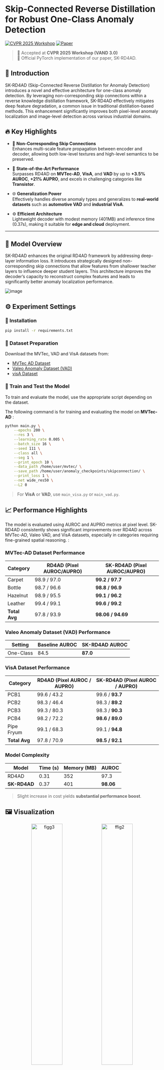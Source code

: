 # Skip-Connected Reverse Distillation for Robust One-Class Anomaly Detection

[![CVPR 2025 Workshop](https://img.shields.io/badge/CVPR%202025-Workshop-orange)](https://sites.google.com/view/vand30cvpr2025)
[![Paper](https://img.shields.io/badge/framework-Paper-red)](https://openaccess.thecvf.com/content/CVPR2025W/VAND/html/Park_SK-RD4AD__Skip-Connected_Reverse_Distillation_For_Robust_One-Class_Anomaly_Detection_CVPRW_2025_paper.html)
> 📣 Accepted at **CVPR 2025 Workshop (VAND 3.0)**  
> 🔧 Official PyTorch implementation of our paper, SK-RD4AD.

## 📖 Introduction

SK-RD4AD (Skip-Connected Reverse Distillation for Anomaly Detection) introduces a novel and effective architecture for one-class anomaly detection. By leveraging non-corresponding skip connections within a reverse knowledge distillation framework, SK-RD4AD effectively mitigates deep feature degradation, a common issue in traditional distillation-based methods. This enhancement significantly improves both pixel-level anomaly localization and image-level detection across various industrial domains.

## 🔥 Key Highlights
- 🔗 **Non-Corresponding Skip Connections**  
  Enhances multi-scale feature propagation between encoder and decoder, allowing both low-level textures and high-level semantics to be preserved.

- 🚀 **State-of-the-Art Performance**  
  Surpasses RD4AD on **MVTec-AD**, **VisA**, and **VAD** by up to **+3.5% AUROC**, **+21% AUPRO**, and excels in challenging categories like **Transistor**.

- 🌐 **Generalization Power**  
  Effectively handles diverse anomaly types and generalizes to **real-world datasets** such as **automotive VAD** and **industrial VisA**.

- ⚙️ **Efficient Architecture**  
  Lightweight decoder with modest memory (401MB) and inference time (0.37s), making it suitable for **edge and cloud** deployment.

---


## 📂 Model Overview
SK-RD4AD enhances the original RD4AD framework by addressing deep-layer information loss. It introduces strategically designed non-corresponding skip connections that allow features from shallower teacher layers to influence deeper student layers. This architecture improves the decoder’s capacity to reconstruct complex features and leads to significantly better anomaly localization performance.


![image](https://github.com/user-attachments/assets/052d2923-5fa7-45ed-80e1-00ac0e01efd9)


## ⚙️ Experiment Settings

### 🧪 Installation
```bash
pip install -r requirements.txt
```

### 📁 Dataset Preparation
Download the MVTec, VAD and VisA datasets from:
- [MVTec AD Dataset](https://www.mvtec.com/company/research/datasets/mvtec-ad/)
- [Valeo Anomaly Dataset (VAD)](https://drive.google.com/file/d/1LbHHJHCdkvhzVqekAIRdWjBWaBHxPjuu/view/)
- [visA Dataset](https://github.com/amazon-science/spot-diff)

### 🏃 Train and Test the Model
To train and evaluate the model, use the appropriate script depending on the dataset.

The following command is for training and evaluating the model on **MVTec-AD** :
```bash
python main.py \
    --epochs 200 \
    --res 3 \
    --learning_rate 0.005 \
    --batch_size 16 \
    --seed 111 \
    --class all \
    --seg 1 \
    --print_epoch 10 \
    --data_path /home/user/mvtec/ \
    --save_path /home/user/anomaly_checkpoints/skipconnection/ \
    --print_loss 1 \
    --net wide_res50 \
    --L2 0
```
> For **VisA** or **VAD**, use `main_visa.py` or `main_vad.py`.

## 📈 Performance Highlights
The model is evaluated using AUROC and AUPRO metrics at pixel level. SK-RD4AD consistently shows significant improvements over RD4AD across MVTec-AD, Valeo VAD, and VisA datasets, especially in categories requiring fine-grained spatial reasoning. : 

### MVTec-AD Dataset Performance
| Category     | RD4AD (Pixel AUROC/AUPRO) | SK-RD4AD (Pixel AUROC/AUPRO)   |
|--------------|----------------------------|--------------------------------|
| Carpet       | 98.9 / 97.0                | **99.2 / 97.7**                |
| Bottle       | 98.7 / 96.6                | **98.8 / 96.9**                |
| Hazelnut     | 98.9 / 95.5                | **99.1 / 96.2**                |
| Leather      | 99.4 / 99.1                | **99.6 / 99.2**                |
| **Total Avg**| 97.8 / 93.9                | **98.06 / 94.69**              |

### Valeo Anomaly Dataset (VAD) Performance
| Setting   | Baseline AUROC | SK-RD4AD AUROC |
|-----------|----------------|----------------|
| One-Class | 84.5           | **87.0**       |

### VisA Dataset Performance
| Category     | RD4AD (Pixel AUROC / AUPRO) | SK-RD4AD (Pixel AUROC / AUPRO) |
|--------------|-----------------------------|--------------------------------|
| PCB1         | 99.6 / 43.2                 | 99.6 / **93.7**                |
| PCB2         | 98.3 / 46.4                 | 98.3 / **89.2**                |
| PCB3         | 99.3 / 80.3                 | 98.3 / **90.3**                |
| PCB4         | 98.2 / 72.2                 | **98.6 / 89.0**                |
| Pipe Fryum   | 99.1 / 68.3                 | 99.1 / **94.8**                |
| **Total Avg** | 97.8 / 70.9                 | **98.5 / 92.1**                |

### Model Complexity

| Model       | Time (s) | Memory (MB) | AUROC |
|-------------|----------|-------------|--------|
| RD4AD       | 0.31     | 352         | 97.3   |
| **SK-RD4AD** | 0.37     | 401         | **98.06** |

> Slight increase in cost yields **substantial performance boost**.

## 🖼️ Visualization
<p align="center">
  <img src="https://github.com/user-attachments/assets/b2fe4e4b-6a4c-4c86-8caa-ebef8da92dd8" alt="figg3" width="45%">
  <img src="https://github.com/user-attachments/assets/dbbd9d8a-f70a-4a8f-9a9b-49e2f95ed4be" alt="ffig2" width="45%">

</p>

The visualization results demonstrate **the effectiveness of the SK-RD4AD model in detecting anomalies**. The anomaly maps highlight areas where the model identifies potential defects, using red and yellow hues to indicate regions of high confidence. The overlaid images combine the original images with the anomaly maps, clearly showing the detected anomalies' locations.

## 🎯 Conclusion
SK-RD4AD addresses the challenge of deep feature loss in anomaly detection by introducing **non-corresponding skip connections** within a reverse distillation framework.  
This design improves **multi-scale feature retention** and enhances the model's ability to detect **subtle and diverse anomalies**.  
Tested across industrial benchmarks, it shows consistent improvements over RD4AD, making it a **robust and effective solution for real-world anomaly detection tasks**.

## 📚 Citation

```
@InProceedings{Park_2025_CVPR,
    author    = {Park, EunJu and Kim, Taekyung and Kim, Minju and Lee, Hojun and Lee, Gil-Jun},
    title     = {SK-RD4AD : Skip-Connected Reverse Distillation For Robust One-Class Anomaly Detection},
    booktitle = {Proceedings of the Computer Vision and Pattern Recognition Conference (CVPR) Workshops},
    month     = {June},
    year      = {2025},
    pages     = {3945-3953}
}
```
## 🙏 Acknowledgement

This work builds upon the [RD4AD (Anomaly Detection via Reverse Distillation From One-Class Embedding)](https://github.com/hq-deng/RD4AD) framework.  
We sincerely thank the original authors for open-sourcing their code and pre-trained models, which made this research possible.



